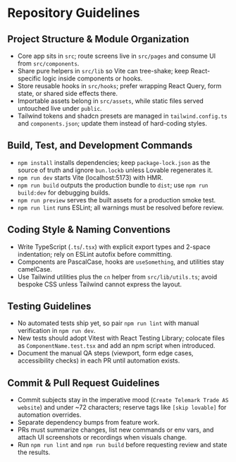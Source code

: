# Repository Guidelines

## Project Structure & Module Organization
- Core app sits in `src`; route screens live in `src/pages` and consume UI from `src/components`.
- Share pure helpers in `src/lib` so Vite can tree-shake; keep React-specific logic inside components or hooks.
- Store reusable hooks in `src/hooks`; prefer wrapping React Query, form state, or shared side effects there.
- Importable assets belong in `src/assets`, while static files served untouched live under `public`.
- Tailwind tokens and shadcn presets are managed in `tailwind.config.ts` and `components.json`; update them instead of hard-coding styles.

## Build, Test, and Development Commands
- `npm install` installs dependencies; keep `package-lock.json` as the source of truth and ignore `bun.lockb` unless Lovable regenerates it.
- `npm run dev` starts Vite (localhost:5173) with HMR.
- `npm run build` outputs the production bundle to `dist`; use `npm run build:dev` for debugging builds.
- `npm run preview` serves the built assets for a production smoke test.
- `npm run lint` runs ESLint; all warnings must be resolved before review.

## Coding Style & Naming Conventions
- Write TypeScript (`.ts`/`.tsx`) with explicit export types and 2-space indentation; rely on ESLint autofix before committing.
- Components are PascalCase, hooks are `useSomething`, and utilities stay camelCase.
- Use Tailwind utilities plus the `cn` helper from `src/lib/utils.ts`; avoid bespoke CSS unless Tailwind cannot express the layout.

## Testing Guidelines
- No automated tests ship yet, so pair `npm run lint` with manual verification in `npm run dev`.
- New tests should adopt Vitest with React Testing Library; colocate files as `ComponentName.test.tsx` and add an npm script when introduced.
- Document the manual QA steps (viewport, form edge cases, accessibility checks) in each PR until automation exists.

## Commit & Pull Request Guidelines
- Commit subjects stay in the imperative mood (`Create Telemark Trade AS website`) and under ~72 characters; reserve tags like `[skip lovable]` for automation overrides.
- Separate dependency bumps from feature work.
- PRs must summarize changes, list new commands or env vars, and attach UI screenshots or recordings when visuals change.
- Run `npm run lint` and `npm run build` before requesting review and state the results.
